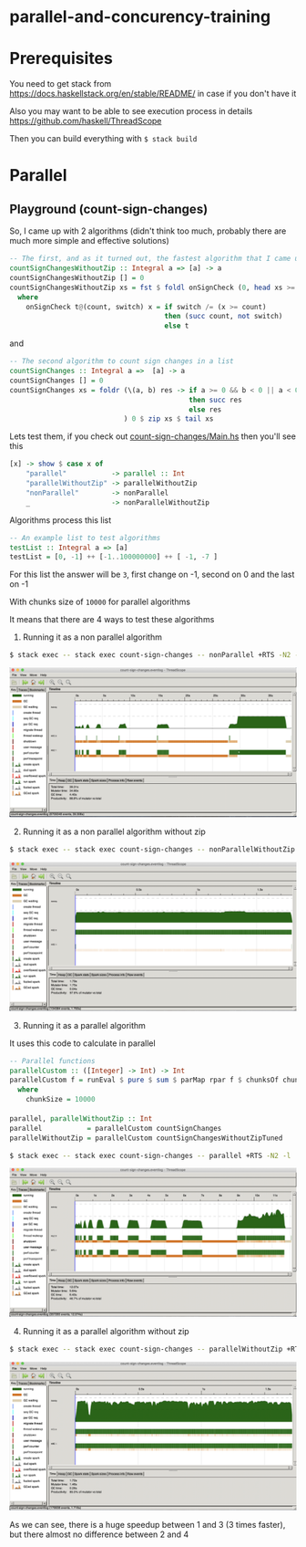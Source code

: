 # parallel-and-concurency-training

# Prerequisites

You need to get stack from https://docs.haskellstack.org/en/stable/README/ in case if you don't have it

Also you may want to be able to see execution process in details https://github.com/haskell/ThreadScope

Then you can build everything with `$ stack build`

# Parallel

## Playground (count-sign-changes)

So, I came up with 2 algorithms (didn't think too much, probably there are much more simple and effective solutions)

```haskell
-- The first, and as it turned out, the fastest algorithm that I came up with
countSignChangesWithoutZip :: Integral a => [a] -> a
countSignChangesWithoutZip [] = 0
countSignChangesWithoutZip xs = fst $ foldl onSignCheck (0, head xs >= 0) xs
  where
    onSignCheck t@(count, switch) x = if switch /= (x >= count)
                                      then (succ count, not switch)
                                      else t
```

and

```haskell
-- The second algorithm to count sign changes in a list
countSignChanges :: Integral a =>  [a] -> a
countSignChanges [] = 0
countSignChanges xs = foldr (\(a, b) res -> if a >= 0 && b < 0 || a < 0 && b >= 0
                                            then succ res
                                            else res
                            ) 0 $ zip xs $ tail xs
```

Lets test them, if you check out [count-sign-changes/Main.hs](count-sign-changes/Main.hs) then you'll see this

```haskell
[x] -> show $ case x of
    "parallel"           -> parallel :: Int
    "parallelWithoutZip" -> parallelWithoutZip
    "nonParallel"        -> nonParallel
    _                    -> nonParallelWithoutZip
```

Algorithms process this list
```haskell
-- An example list to test algorithms
testList :: Integral a => [a]
testList = [0, -1] ++ [-1..100000000] ++ [ -1, -7 ]
```

For this list the answer will be `3`, first change on -1, second on 0 and the last on -1

With chunks size of `10000` for parallel algorithms

It means that there are 4 ways to test these algorithms

1. Running it as a non parallel algorithm
```bash
$ stack exec -- stack exec count-sign-changes -- nonParallel +RTS -N2 -l
```

![alt text](screenshots/count-sign-changes-nonParallel.png)

2. Running it as a non parallel algorithm without zip
```bash
$ stack exec -- stack exec count-sign-changes -- nonParallelWithoutZip +RTS -N2 -l
```

![alt text](screenshots/count-sign-changes-nonParallelWithoutZip.png)

3. Running it as a parallel algorithm

It uses this code to calculate in parallel

```haskell
-- Parallel functions
parallelCustom :: ([Integer] -> Int) -> Int
parallelCustom f = runEval $ pure $ sum $ parMap rpar f $ chunksOf chunkSize testList
  where
    chunkSize = 10000

parallel, parallelWithoutZip :: Int
parallel           = parallelCustom countSignChanges
parallelWithoutZip = parallelCustom countSignChangesWithoutZipTuned
```

```bash
$ stack exec -- stack exec count-sign-changes -- parallel +RTS -N2 -l
```

![alt text](screenshots/count-sign-changes-parallel.png)

4. Running it as a parallel algorithm without zip
```bash
$ stack exec -- stack exec count-sign-changes -- parallelWithoutZip +RTS -N2 -l
```

![alt text](screenshots/count-sign-changes-parallelWithoutZip.png)

As we can see, there is a huge speedup between 1 and 3 (3 times faster), but there almost no difference between 2 and 4
